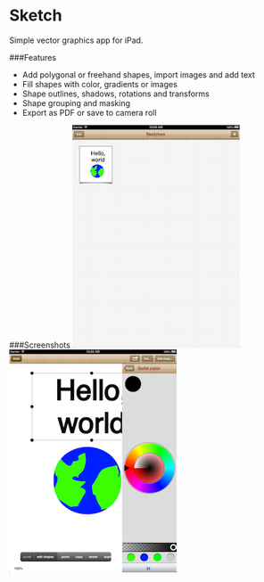 Sketch
======

Simple vector graphics app for iPad.

###Features
- Add polygonal or freehand shapes, import images and add text
- Fill shapes with color, gradients or images
- Shape outlines, shadows, rotations and transforms
- Shape grouping and masking
- Export as PDF or save to camera roll

###Screenshots
![Sketch gallery view](Screenshots/gallery.png) 
![Sketch editor](Screenshots/editor.png)
 